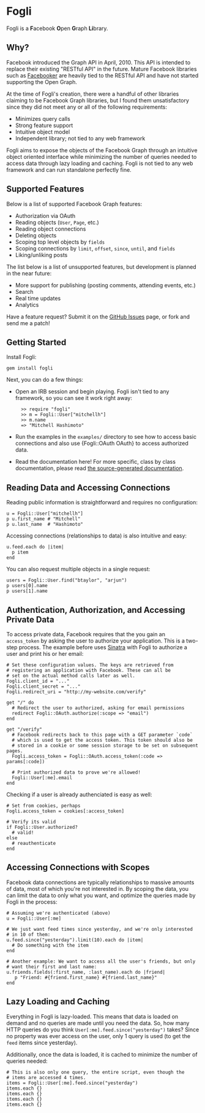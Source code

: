 # Fogli

Fogli is a **F**acebook **O**pen **G**raph **Li**brary.

## Why?

Facebook introduced the Graph API in April, 2010. This API is intended
to replace their existing "RESTful API" in the future. Mature Facebook
libraries such as [Facebooker](http://github.com/mmangino/facebooker) are
heavily tied to the RESTful API and have not started supporting the Open
Graph.

At the time of Fogli's creation, there were a handful of other libraries
claiming to be Facebook Graph libraries, but I found them unsatisfactory
since they did not meet any or all of the following requirements:

* Minimizes query calls
* Strong feature support
* Intuitive object model
* Independent library; not tied to any web framework

Fogli aims to expose the objects of the Facebook Graph through an intuitive
object oriented interface while minimizing the number of queries needed
to access data through lazy loading and caching. Fogli is not tied to any
web framework and can run standalone perfectly fine.

## Supported Features

Below is a list of supported Facebook Graph features:

* Authorization via OAuth
* Reading objects (`User`, `Page`, etc.)
* Reading object connections
* Deleting objects
* Scoping top level objects by `fields`
* Scoping connections by `limit`, `offset`, `since`, `until`, and `fields`
* Liking/unliking posts

The list below is a list of unsupported features, but development is
planned in the near future:

* More support for publishing (posting comments, attending events, etc.)
* Search
* Real time updates
* Analytics

Have a feature request? Submit it on the [GitHub Issues](https://github.com/mitchellh/fogli/issues)
page, or fork and send me a patch!

## Getting Started

Install Fogli:

    gem install fogli

Next, you can do a few things:

* Open an IRB session and begin playing. Fogli isn't tied to any framework,
  so you can see it work right away:

        >> require "fogli"
        >> m = Fogli::User["mitchellh"]
        >> m.name
        => "Mitchell Hashimoto"

* Run the examples in the `examples/` directory to see how to access basic
  connections and also use {Fogli::OAuth OAuth} to access authorized data.

* Read the documentation here! For more specific, class by class documentation,
  please read [the source-generated documentation](http://mitchellh.github.com/fogli/).

## Reading Data and Accessing Connections

Reading public information is straightforward and requires no configuration:

    u = Fogli::User["mitchellh"]
    p u.first_name # "Mitchell"
    p u.last_name  # "Hashimoto"

Accessing connections (relationships to data) is also intuitive and
easy:

    u.feed.each do |item|
      p item
    end

You can also request multiple objects in a single request:

    users = Fogli::User.find("btaylor", "arjun")
    p users[0].name
    p users[1].name

## Authentication, Authorization, and Accessing Private Data

To access private data, Facebook requires that the you gain an `access_token`
by asking the user to authorize your application. This is a two-step process.
The example before uses [Sinatra](http://www.sinatrarb.com/) with Fogli to
authorize a user and print his or her email:

    # Set these configuration values. The keys are retrieved from
    # registering an application with Facebook. These can all be
    # set on the actual method calls later as well.
    Fogli.client_id = "..."
    Fogli.client_secret = "..."
    Fogli.redirect_uri = "http://my-website.com/verify"

    get "/" do
      # Redirect the user to authorized, asking for email permissions
      redirect Fogli::OAuth.authorize(:scope => "email")
    end

    get "/verify"
      # Facebook redirects back to this page with a GET parameter `code`
      # which is used to get the access token. This token should also be
      # stored in a cookie or some session storage to be set on subsequent pages.
      Fogli.access_token = Fogli::OAuth.access_token(:code => params[:code])

      # Print authorized data to prove we're allowed!
      Fogli::User[:me].email
    end

Checking if a user is already authenciated is easy as well:

    # Set from cookies, perhaps
    Fogli.access_token = cookies[:access_token]

    # Verify its valid
    if Fogli::User.authorized?
      # valid!
    else
      # reauthenticate
    end

## Accessing Connections with Scopes

Facebook data connections are typically relationships to massive amounts
of data, most of which you're not interested in. By scoping the data, you
can limit the data to only what you want, and optimize the queries made by
Fogli in the process:

    # Assuming we're authenticated (above)
    u = Fogli::User[:me]

    # We just want feed times since yesterday, and we're only interested
    # in 10 of them:
    u.feed.since("yesterday").limit(10).each do |item|
      # Do something with the item
    end

    # Another example: We want to access all the user's friends, but only
    # want their first and last name:
    u.friends.fields(:first_name, :last_name).each do |friend|
       p "Friend: #{friend.first_name} #{friend.last_name}"
    end

## Lazy Loading and Caching

Everything in Fogli is lazy-loaded. This means that data is loaded on
demand and no queries are made until you need the data. So, how many
HTTP queries do you think `User[:me].feed.since("yesterday")` takes?
Since no property was ever access on the user, only 1 query is used
(to get the `feed` items since yesterday).

Additionally, once the data is loaded, it is cached to minimize the
number of queries needed:

    # This is also only one query, the entire script, even though the
    # items are accessed 4 times.
    items = Fogli::User[:me].feed.since("yesterday")
    items.each {}
    items.each {}
    items.each {}
    items.each {}

